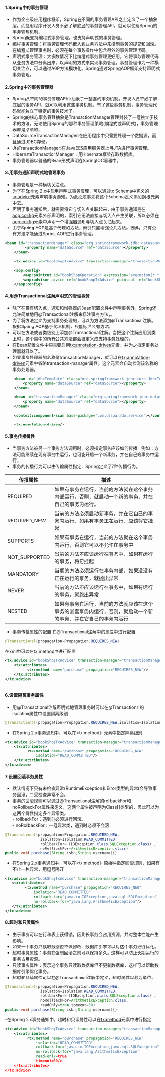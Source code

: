 #### 1.Spring中的事务管理
- 作为企业级应用程序框架，Spring在不同的事务管理API之上定义了一个抽象层。而应用程序开发人员不必了解底层的事务管理API，就可以使用Spring的事务管理机制。    
- Spring既支持编程式事务管理，也支持声明式的事务管理。   
- 编程事务管理：将事务管理代码嵌入到业务方法中来控制事务的提交和回滚。在编程式管理事务时，必须在每个事务操作中包含额外的事务管理代码。   
- 声明式事务管理：大多数情况下比编程式事务管理更好用。它将事务管理代码从业务方法中分离出来，以声明的方式来实现事务管理。事务管理作为一种横切关注点，可以通过AOP方法模块化。Spring通过SpringAOP框架支持声明式事务管理。    

#### 2.Spring中的事务管理器
- Spring从不同的事务管理API中抽象了一整套的事务机制。开发人员不必了解底层的事务API，就可以利用这些事务机制。有了这些事务机制，事务管理代码就能独立于特定的事务技术了。   
- Spring的核心事务管理抽象是TransactionManager管理封装了一组独立于技术的方法。无论使用Spring的那种事务管理策略(编程式或声明式)，事务管理器都是必须的。    
- DataSourceTransactionManager:在应用程序中只需要处理一个数据源，而且通过JDBC存储。   
- JtaTransactionManager:在JavaEES应用服务器上用JTA进行事务管理。    
- HibernateTransactionManager：用Hibernate框架存取数据库。   
- 事务管理器以普通的Bean形式声明在SpringIOC容器中。     
#### 3.用事务通知声明式地管理事务
- 事务管理是一种横切关注点。   
- 为了在Spring 2.x中启用声明式事务管理，可以通过tx Schema中定义的<tx:advice>元素声明事务通知。为此必须事先将这个Schema定义添加到<beans>根元素中去。    
- 声明了事务通知后，就需要将它与切入点关联起来，由于事务通知是在<aop:config>元素外部声明的，索引它无法直接与切入点产生关联，所以必须在<aop:config>元素中声明一个增强器通知与切入点关联起来。   
- 由于Spring AOP是基于代理的方法，索引只能增强公共方法。因此，只有公有方法才能通过Spring AOP进行事务管理。
```xml
<bean id="transactionManager" class="org.springframework.jdbc.datasource.DataSourceTransactionManager">
         <property name="dataSource" ref="dataSource"></property>
    </bean>
    
    <tx:advice id="bookShopTxAdvice" transaction-manager="transactionManager"></tx:advice>
    
    <aop:config>
        <aop:pointcut id="bookShopOperation" expression="execution(* *.BookShopService.*(..))"></aop:pointcut>
        <aop:advisor advice-ref="bookShopTxAdvice" pointcut-ref="bookShopOperation"/>
    </aop:config>
```
#### 4.用@Transactional注解声明式的管理事务   
- 除了在带有切入点，通知和增强器的Bean配置文件中声明事务外，Spring还允许简单地用@Transactional注解来标注事务方法，。    
- 为了将方法定义为支持事务处理的，可以为方法添加@Transactional注解。根据Spring AOP基于代理机制，只能标注公有方法。    
- 可以在方法或者类级别上添加@Transactional注解。当把这个注解应用到类上时，这个类中的所有公共方法都会被定义成支持事务处理的。  
- 在Bean配置文件中只需要启用<tx:annotation-driven>元素，并为之指定事务处理器就可以了。  
- 如果事务处理器的名称是transactionManager，就可以在<tx:annotation-driven>元素中省略transaction-manager属性。这个元素会自动检测该名称的事务处理器。   
```xml
    <bean id="jdbcTemplate" class="org.springframework.jdbc.core.JdbcTemplate">
        <property name="dataSource" ref="dataSource"></property>
    </bean>
    
    <bean id="transactionManager" class="org.springframework.jdbc.datasource.DataSourceTransactionManager">
        <property name="dataSource" ref="dataSource"></property>
    </bean>
    
    <context:component-scan base-package="com.desparado.service"></context:component-scan>
    
    <tx:annotation-driven/>
```
#### 5.事务传播属性
- 当事务方法被另一个事务方法调用时，必须指定事务应该如何传播，例如：方法可能继续在现有事务中运行，也可能开启一个新事务，并在自己的事务中运行。    
- 事务的传播行为可以由传输属性指定，Spring定义了7种传播行为。 

| 传播属性      | 描述                                                         |
| ------------- | ------------------------------------------------------------ |
| REQUIRED      | 如果有事务在运行，当前的方法就在这个事务内部运行，否则，就启动一个新的事务，并在自己的事务内运行。 |
| REQUIRED_NEW  | 当前的方法必须启动新事务，并在它自己的事务内运行，如果有事务正在运行，应该将它挂起 |
| SUPPORTS      | 如果有事务在运行，当前的方法就在这个事务内运行，否则它可以不允许在事务中 |
| NOT_SUPPORTED | 当前的方法不应该运行在事务中，如果有运行的事务，将它挂起     |
| MANDATORY     | 当期的方法必须运行在事务内部，如果没没有正在运行的事务，就抛出异常 |
| NEVER         | 当前的方法不应该运行在事务中，如果有运行的事务，就跑出异常   |
| NESTED        | 如果有事务在运行，当前的方法就应该在这个事务的嵌套事务内运行，否则，就启动一个新的事务，并在它自己的事务内运行 |
- 事务传播属性的配置
  在@Transactional注解中的属性中进行配置
```java
@Transactional(propagation=Propagation.REQUIRES_NEW)
```
在xml中可以在<tx:method>中进行配置
```xml
<tx:advice id="bookShopTxAdvice" transaction-manager="transactionManager">
    <tx:attributes>
          <tx:method name="purchase" propagation="REQUIRES_NEW"/>
    </tx:attributes>
</tx:advice>
    
```
#### 6.设置隔离事务属性
- 用@Transactional注解声明式地管理事务时可以在@Transactional的isolation属性中设置隔离级别
```java
@Transactional(propagation=Propagation.REQUIRES_NEW,isolation=Isolation.READ_COMMITTED)

```
- 在Spring 2.x事务通知中，可以在<tx:method》元素中指定隔离级别
```xml
<tx:advice id="bookShopTxAdvice" transaction-manager="transactionManager">
    <tx:attributes>
          <tx:method name="purchase" propagation="REQUIRES_NEW" 
              isolation="READ_COMMITTED"/>
    </tx:attributes>
</tx:advice>
```
#### 7.设置回滚事务属性
- 默认情况下只有未检查异常(RuntimeException和Error类型的异常)会导致事务回滚，二受检查异常不会。     
- 事务的回滚规则可以通过@Transactional注解的rollbackFor和noRollbackFor属性来定义，这两个属性被声明为Class[]类型的，因此可以为这两个属性指定多个异常类。   
      - rollbackFor：遇到时必须进行回滚。    
      - noRollbackFor：一组异常类，遇到时必须不会滚
```java
@Transactional(propagation=Propagation.REQUIRED_NEW,
                isolation=Isolation.READ_COMMITTED,
                rollbackFor=（IOException.class,SQLException.class）,
                noRollbackFor=ArithmeticException.class)  
public void purchase(String isbn,String username){}
```
- 在Spring 2.x事务通知中，可以在<tx:method》原始种指定回滚规则，如果有不止一种异常，用逗号隔开
 ```xml
<tx:advice id="bookShopTxAdvice" transaction-manager="transactionManager">
    <tx:attributes>
          <tx:method name="purchase" propagation="REQUIRES_NEW" 
              isolation="READ_COMMITTED"
              rollback-for="java.io.IOException,java.sql.SQLException" 
              no-rollback-for="java.lang,ArithmeticException"/>
    </tx:attributes>
</tx:advice>
 ```
#### 8.超时和只读属性
- 由于事务可以在行和表上获得锁，因此长事务会占用资源，并对整体性能产生影响。   
- 如果一个事务只读取数据但不做修改，数据库引擎可以对这个事务进行优化。   
- 超时事务属性：事务在强制回滚之前可以保持多久。这样可以防止长期运行的事务占用资源。   
- 只读事务属性：表示这个事务只读取数据库但不更新数据库，这样可以帮助数据库引擎优化事务。 
- 超时和只读属性可以在@Transactional注解中定义，超时属性以秒为单位。   
```java
@Transactional(propagation=Propagation.REQUIRED_NEW,
                isolation=Isolation.READ_COMMITTED,
                rollbackFor=（IOException.class,SQLException.class）,
                noRollbackFor=ArithmeticException.class,
                readOnly=true,tomeout=30)  
public void purchase(String isbn,String username){}
```
-在Spring 2.x事务通知中，超时和只读属性可以在<tx:method>元素中进行指定
```xml
<tx:advice id="bookShopTxAdvice" transaction-manager="transactionManager">
    <tx:attributes>
          <tx:method name="purchase" propagation="REQUIRES_NEW" 
              isolation="READ_COMMITTED"
              rollback-for="java.io.IOException,java.sql.SQLException" 
              no-rollback-for="java.lang,ArithmeticException"  
              read-only=true
              timeout=30/>
    </tx:attributes>
</tx:advice>
```